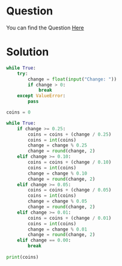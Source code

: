 # Question
You can find the Question [Here](https://github.com/ShivanshShukla01/Revision/blob/main/CS50x/C/Problems/Problem%20Set%201/2%20Cash.md)

# Solution
```python
while True:
    try:
        change = float(input("Change: "))
        if change > 0:
            break
    except ValueError:
        pass

coins = 0

while True:
    if change >= 0.25:
        coins = coins + (change / 0.25)
        coins = int(coins)
        change = change % 0.25
        change = round(change, 2)
    elif change >= 0.10:
        coins = coins + (change / 0.10)
        coins = int(coins)
        change = change % 0.10
        change = round(change, 2)
    elif change >= 0.05:
        coins = coins + (change / 0.05)
        coins = int(coins)
        change = change % 0.05
        change = round(change, 2)
    elif change >= 0.01:
        coins = coins + (change / 0.01)
        coins = int(coins)
        change = change % 0.01
        change = round(change, 2)
    elif change == 0.00:
        break        
        
print(coins)

```

